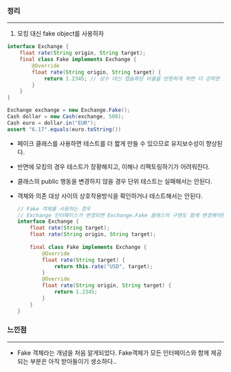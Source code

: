 ### 정리

---
1. 모킹 대신 fake object를 사용하자

```java
interface Exchange {
	float rate(String origin, String target);
	final class Fake implements Exchange {
		@Override
		float rate(String origin, String target) {
			return 1.2345; // 상수 대신 캡슐화된 비율을 반환하게 하면 더 강력한 클래스를 만들 수 있다,
		}
	}
}

Exchange exchange = new Exchange.Fake();
Cash dollar = new Cash(exchange, 500);
Cash euro = dollar.in("EUR");
assert "6.17".equals(euro.toString()) 
```

- 페이크 클래스를 사용하면 테스트를 더 짧게 만들 수 있으므로 유지보수성이 향상된다.
- 반면에 모킹의 경우 테스트가 장황해지고, 이해나 리팩토링하기가 어려워진다.
- 클래스의 public 행동을 변경하지 않을 경우 단위 테스트는 실패해서는 안된다.
- 객체와 의존 대상 사이의 상호작용방식을 확인하거나 테스트해서는 안된다.
    
    ```java
    // Fake 객체를 사용하는 경우
    // Exchange 인터페이스가 변경되면 Exchange.Fake 클래스의 구현도 함께 변경해야한다.
    interface Exchange {
    	float rate(String target);
    	float rate(String origin, String target);
    	
    	final class Fake implements Exchange {
    		@Override
    		float rate(String target) {
    			return this.rate("USD", target);
    		}
    		@Override
    		float rate(String origin, String target) {
    			return 1.2345;	
    		}	
    	}
    }
    ```
    
### 느낀점

---

- Fake 객체라는 개념을 처음 알게되었다. Fake객체가 모든 인터페이스와 함께 제공되는 부분은 아직 받아들이기 생소하다..
